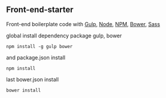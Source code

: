 ## Front-end-starter

Front-end boilerplate code with [Gulp](http://gulpjs.com/), [Node](https://nodejs.org/), [NPM](https://www.npmjs.com/), [Bower](http://bower.io/), [Sass](http://sass-lang.com/)

global install dependency package gulp, bower
```
npm install -g gulp bower
```

and package.json install 
```
npm install
```

last bower.json install
```
bower install
```
